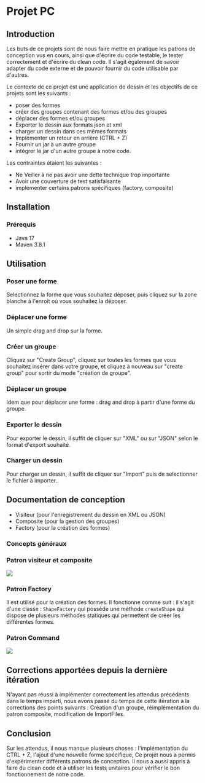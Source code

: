 # Projet PC
## Introduction

Les buts de ce projets sont de nous faire mettre en pratique les patrons de conception vus en cours, ainsi que d'écrire du code testable, le tester correctement et d'écrire du clean code. Il s'agit également de savoir adapter du code externe et de pouvoir fournir du code utilisable par d'autres.

Le contexte de ce projet est une application de dessin et les objectifs de ce projets sont les suivants :
- poser des formes
- créer des groupes contenant des formes et/ou des groupes
- déplacer des formes et/ou groupes
- Exporter le dessin aux formats json et xml
- charger un dessin dans ces mêmes formats
- Implémenter un retour en arrière (CTRL + Z)
- Fournir un jar à un autre groupe
- intégrer le jar d'un autre groupe à notre code.

Les contraintes étaient les suivantes :
- Ne Veiller à ne pas avoir une dette technique trop importante
- Avoir une couverture de test satisfaisante
- implémenter certains patrons spécifiques (factory, composite)

## Installation
### Prérequis
- Java 17
- Maven 3.8.1

## Utilisation
### Poser une forme
Selectionnez la forme que vous souhaitez déposer, puis cliquez sur la zone blanche à l'enroit où vous souhaitez
la déposer.

### Déplacer une forme
Un simple drag and drop sur la forme.

### Créer un groupe
Cliquez sur "Create Group", cliquez sur toutes les formes que vous souhaitez insérer dans votre groupe, et cliquez à nouveau sur "create group" pour sortir du mode "création de groupe".

### Déplacer un groupe
Idem que pour déplacer une forme : drag and drop à partir d'une forme du groupe.

### Exporter le dessin
Pour exporter le dessin, il suffit de cliquer sur "XML" ou sur "JSON" selon le format d'export souhaité.

### Charger un dessin
Pour charger un dessin, il suffit de cliquer sur "Import" puis de selectionner le fichier à importer..

## Documentation de conception
- Visiteur (pour l'enregistrement du dessin en XML ou JSON)
- Composite (pour la gestion des groupes)
- Factory (pour la création des formes)

### Concepts généraux


### Patron visiteur et composite
![](./doc/svg/Model!composite_visiteur_shapes.svg)

### Patron Factory
Il est utilisé pour la création des formes.
Il fonctionne comme suit : il s'agit d'une classe : `ShapeFactory` qui possède une méthode `createShape` qui dispose de plusieurs méthodes statiques
qui permettent de créer les différentes formes.

### Patron Command
![](./doc/svg/Model!patron_command_whiteboard.svg)

## Corrections apportées depuis la dernière itération

N'ayant pas réussi à implémenter correctement les attendus précédents dans le temps imparti, nous avons passé du temps de cette itération à la corrections des points suivants :
Création d'un groupe, réimplémentation du patron composite, modification de ImportFiles.



## Conclusion

Sur les attendus, il nous manque plusieurs choses : l'implémentation du CTRL + Z, l'ajout d'une nouvelle forme spécifique, 
Ce projet nous a permis d'expérimenter différents patrons de conception.
Il nous a aussi appris à faire du clean code et à utiliser les tests unitaires pour vérifier le bon fonctionnement de notre code.

